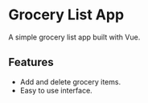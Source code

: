 # Grocery List App
A simple grocery list app built with Vue.

## Features
- Add and delete grocery items.
- Easy to use interface.
